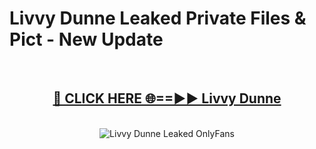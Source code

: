 # Livvy Dunne Leaked Private Files & Pict - New Update
<br>
<div align="center">
<h2><a href="https://mediafilles.blogspot.com/?title=Livvy_Dunne" rel="nofollow">🔴 CLICK HERE 🌐==►► Livvy Dunne</a></h2>
<br>
<a href="https://mediafilles.blogspot.com/?title=Livvy_Dunne" rel="nofollow" data-target="animated-image.originalLink"><img src="https://i.ibb.co.com/WyWwxjT/player-gif2.gif" alt="Livvy Dunne Leaked OnlyFans" style="max-width: 100%; display: inline-block;" data-target="animated-image.originalImage"></a>
</div>
<br>